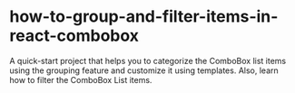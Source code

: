 # how-to-group-and-filter-items-in-react-combobox
A quick-start project that helps you to categorize the ComboBox list items using the grouping feature and customize it using templates. Also, learn how to filter the ComboBox List items. 
